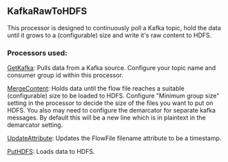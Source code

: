 ## KafkaRawToHDFS

This processor is designed to continuously poll a Kafka topic, hold the data until it grows to a (configurable) size and write it's raw content to HDFS.

### Processors used:
[GetKafka](https://nifi.apache.org/docs/nifi-docs/components/org.apache.nifi.processors.kafka.GetKafka/index.html): Pulls data from a Kafka source. Configure your topic name and consumer group id within this processor.

[MergeContent](https://nifi.apache.org/docs/nifi-docs/components/org.apache.nifi.processors.standard.MergeContent/index.html): Holds data until the flow file reaches a suitable (configurable) size to be loaded to HDFS. Configure "Minimum group size" setting in the processor to decide the size of the files you want to put on HDFS. You also may need to configure the demarcator for separate kafka messages. By default this will be a new line which is in plaintext in the demarcator setting.

[UpdateAttribute](https://nifi.apache.org/docs/nifi-docs/components/org.apache.nifi.processors.attributes.UpdateAttribute/index.html): Updates the FlowFile filename attribute to be a timestamp.

[PutHDFS](https://nifi.apache.org/docs/nifi-docs/components/org.apache.nifi.processors.hadoop.PutHDFS/index.html): Loads data to HDFS.
